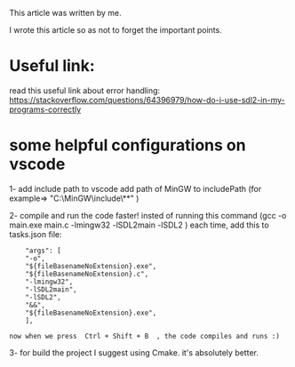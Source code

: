 This article was written by me.

I wrote this article so as not to forget the important points.

# Useful link:
read this useful link about error handling: 
https://stackoverflow.com/questions/64396979/how-do-i-use-sdl2-in-my-programs-correctly


# some helpful configurations on vscode 
1- add include path to vscode
    add path of MinGW to includePath (for example=>  "C:\\MinGW\\include\\**" )

2- compile and run the code faster!
    insted of running this command (gcc -o main.exe main.c -lmingw32 -lSDL2main -lSDL2
    ) each time, add this to tasks.json file:

        "args": [
        "-o",
        "${fileBasenameNoExtension}.exe",
        "${fileBasenameNoExtension}.c",
        "-lmingw32",
        "-lSDL2main",
        "-lSDL2", 
        "&&", 
        "${fileBasenameNoExtension}.exe",
        ],

    now when we press  Ctrl + Shift + B  , the code compiles and runs :)

3- for build the project I suggest using Cmake. it's absolutely better.
